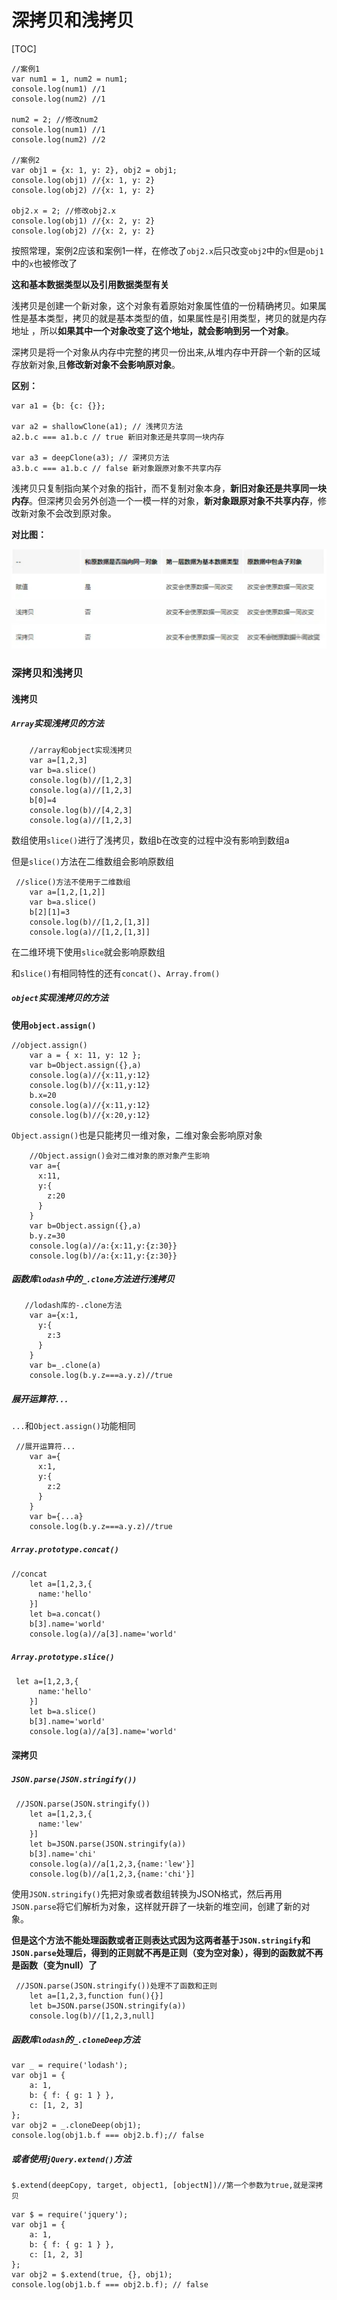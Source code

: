 # 深拷贝和浅拷贝



[TOC]

```
//案例1
var num1 = 1, num2 = num1;
console.log(num1) //1
console.log(num2) //1

num2 = 2; //修改num2
console.log(num1) //1
console.log(num2) //2

//案例2
var obj1 = {x: 1, y: 2}, obj2 = obj1;
console.log(obj1) //{x: 1, y: 2}
console.log(obj2) //{x: 1, y: 2}

obj2.x = 2; //修改obj2.x
console.log(obj1) //{x: 2, y: 2}
console.log(obj2) //{x: 2, y: 2}
```

按照常理，案例2应该和案例1一样，在修改了`obj2.x`后只改变`obj2`中的`x`但是`obj1`中的`x`也被修改了

**这和基本数据类型以及引用数据类型有关**

浅拷贝是创建一个新对象，这个对象有着原始对象属性值的一份精确拷贝。如果属性是基本类型，拷贝的就是基本类型的值，如果属性是引用类型，拷贝的就是内存地址 ，所以**如果其中一个对象改变了这个地址，就会影响到另一个对象**。

深拷贝是将一个对象从内存中完整的拷贝一份出来,从堆内存中开辟一个新的区域存放新对象,且**修改新对象不会影响原对象**。

**区别：**

```
var a1 = {b: {c: {}};

var a2 = shallowClone(a1); // 浅拷贝方法
a2.b.c === a1.b.c // true 新旧对象还是共享同一块内存

var a3 = deepClone(a3); // 深拷贝方法
a3.b.c === a1.b.c // false 新对象跟原对象不共享内存
```

浅拷贝只复制指向某个对象的指针，而不复制对象本身，**新旧对象还是共享同一块内存**。但深拷贝会另外创造一个一模一样的对象，**新对象跟原对象不共享内存**，修改新对象不会改到原对象。

**对比图：**

![](./../src/%E6%B7%B1%E6%8B%B7%E8%B4%9D%E5%92%8C%E6%B5%85%E6%8B%B7%E8%B4%9D.png)

### 深拷贝和浅拷贝

#### 浅拷贝

##### **`Array`实现浅拷贝的方法**

```
    //array和object实现浅拷贝
    var a=[1,2,3]
    var b=a.slice()
    console.log(b)//[1,2,3]
    console.log(a)//[1,2,3]
    b[0]=4
    console.log(b)//[4,2,3]
    console.log(a)//[1,2,3]
```

数组使用`slice()`进行了浅拷贝，数组b在改变的过程中没有影响到数组a

但是`slice()`方法在二维数组会影响原数组

```
 //slice()方法不使用于二维数组
    var a=[1,2,[1,2]]
    var b=a.slice()
    b[2][1]=3
    console.log(b)//[1,2,[1,3]]
    console.log(a)//[1,2,[1,3]]
```

在二维环境下使用`slice`就会影响原数组

和`slice()`有相同特性的还有`concat()`、`Array.from() `

##### **`object`实现浅拷贝的方法**

**使用`object.assign()`**

```
//object.assign()
    var a = { x: 11, y: 12 };
    var b=Object.assign({},a)
    console.log(a)//{x:11,y:12}
    console.log(b)//{x:11,y:12}
    b.x=20
    console.log(a)//{x:11,y:12}
    console.log(b)//{x:20,y:12}
```

`Object.assign()`也是只能拷贝一维对象，二维对象会影响原对象

```
    //Object.assign()会对二维对象的原对象产生影响
    var a={
      x:11,
      y:{
        z:20
      }
    }
    var b=Object.assign({},a)
    b.y.z=30
    console.log(a)//a:{x:11,y:{z:30}}
    console.log(b)//a:{x:11,y:{z:30}}
```

##### 函数库`lodash`中的`_.clone`方法进行浅拷贝

```
   //lodash库的-.clone方法
    var a={x:1,
      y:{
        z:3
      }
    }
    var b=_.clone(a)
    console.log(b.y.z===a.y.z)//true
```

##### 展开运算符`...`

`...`和`Object.assign()`功能相同

```
 //展开运算符...
    var a={
      x:1,
      y:{
        z:2
      }
    }
    var b={...a}
    console.log(b.y.z===a.y.z)//true
```

##### `Array.prototype.concat()`

```
//concat
    let a=[1,2,3,{
      name:'hello'
    }]
    let b=a.concat()
    b[3].name='world'
    console.log(a)//a[3].name='world'
```

##### `Array.prototype.slice()`

```
 let a=[1,2,3,{
      name:'hello'
    }]
    let b=a.slice()
    b[3].name='world'
    console.log(a)//a[3].name='world'
```

#### 深拷贝

##### `JSON.parse(JSON.stringify())`

```
 //JSON.parse(JSON.stringify())
    let a=[1,2,3,{
      name:'lew'
    }]
    let b=JSON.parse(JSON.stringify(a))
    b[3].name='chi'
    console.log(a)//a[1,2,3,{name:'lew'}]
    console.log(b)//a[1,2,3,{name:'chi'}]
```

使用`JSON.stringify()`先把对象或者数组转换为JSON格式，然后再用`JSON.parse`将它们解析为对象，这样就开辟了一块新的堆空间，创建了新的对象。

**但是这个方法不能处理函数或者正则表达式因为这两者基于`JSON.stringify`和`JSON.parse`处理后，得到的正则就不再是正则（变为空对象），得到的函数就不再是函数（变为null）了**

```
 //JSON.parse(JSON.stringify())处理不了函数和正则
    let a=[1,2,3,function fun(){}]
    let b=JSON.parse(JSON.stringify(a))
    console.log(b)//[1,2,3,null]
```

##### 函数库`lodash`的`_.cloneDeep`方法

```
var _ = require('lodash');
var obj1 = {
    a: 1,
    b: { f: { g: 1 } },
    c: [1, 2, 3]
};
var obj2 = _.cloneDeep(obj1);
console.log(obj1.b.f === obj2.b.f);// false
```

##### 或者使用`jQuery.extend()`方法

```
$.extend(deepCopy, target, object1, [objectN])//第一个参数为true,就是深拷贝
```

```
var $ = require('jquery');
var obj1 = {
    a: 1,
    b: { f: { g: 1 } },
    c: [1, 2, 3]
};
var obj2 = $.extend(true, {}, obj1);
console.log(obj1.b.f === obj2.b.f); // false
```

